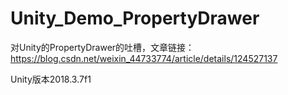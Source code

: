 # Unity_Demo_PropertyDrawer


对Unity的PropertyDrawer的吐槽，文章链接：https://blog.csdn.net/weixin_44733774/article/details/124527137

Unity版本2018.3.7f1
